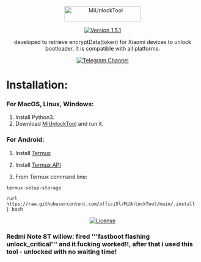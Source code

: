 <div align="center">

<img src="https://img.shields.io/badge/MiUnlockTool-orange" alt="MiUnlockTool" width="200" height="40">

[![Version 1.5.1](https://img.shields.io/badge/Version-1.5.1-brightgreen)](#)

developed to retrieve encryptData(token) for Xiaomi devices to unlock bootloader,
It is compatible with all platforms.

[![Telegram Channel](https://img.shields.io/badge/-telegram-red?color=white&logo=telegram&logoColor=blue)](https://t.me/Offici5l_Channel)

</div>

# Installation:

### For MacOS, Linux, Windows:

1. Install Python3.
2. Download [MiUnlockTool](https://codeload.github.com/offici5l/MiUnlockTool/zip/refs/heads/main) and run it.

### For Android:

1. Install [Termux](https://github.com/termux/termux-app/releases/download/v0.118.0/termux-app_v0.118.0+github-debug_universal.apk)

2. Install [Termux API](https://github.com/termux/termux-api/releases/download/v0.50.1/termux-api_v0.50.1+github-debug.apk)

3. From Termux command line:
```
termux-setup-storage
```
```
curl https://raw.githubusercontent.com/offici5l/MiUnlockTool/main/.install | bash
```

<div align="center">

[![License](https://img.shields.io/badge/License-Apache_2.0-blue.svg)](./LICENSE)

</div>

### Redmi Note 8T willow: fired '''fastboot flashing unlock_critical''' and it fucking worked!!, after that i used this tool - unlocked with no waiting time!
